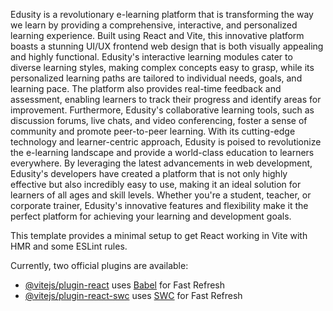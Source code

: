 Edusity is a revolutionary e-learning platform that is transforming the way we learn by providing a comprehensive, interactive, and personalized learning experience. Built using React and Vite, this innovative platform boasts a stunning UI/UX frontend web design that is both visually appealing and highly functional. Edusity's interactive learning modules cater to diverse learning styles, making complex concepts easy to grasp, while its personalized learning paths are tailored to individual needs, goals, and learning pace. The platform also provides real-time feedback and assessment, enabling learners to track their progress and identify areas for improvement. Furthermore, Edusity's collaborative learning tools, such as discussion forums, live chats, and video conferencing, foster a sense of community and promote peer-to-peer learning. With its cutting-edge technology and learner-centric approach, Edusity is poised to revolutionize the e-learning landscape and provide a world-class education to learners everywhere. By leveraging the latest advancements in web development, Edusity's developers have created a platform that is not only highly effective but also incredibly easy to use, making it an ideal solution for learners of all ages and skill levels. Whether you're a student, teacher, or corporate trainer, Edusity's innovative features and flexibility make it the perfect platform for achieving your learning and development goals.

This template provides a minimal setup to get React working in Vite with HMR and some ESLint rules.

Currently, two official plugins are available:

- [@vitejs/plugin-react](https://github.com/vitejs/vite-plugin-react/blob/main/packages/plugin-react/README.md) uses [Babel](https://babeljs.io/) for Fast Refresh
- [@vitejs/plugin-react-swc](https://github.com/vitejs/vite-plugin-react-swc) uses [SWC](https://swc.rs/) for Fast Refresh

